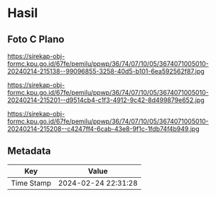 # Hasil

## Foto C Plano

https://sirekap-obj-formc.kpu.go.id/67fe/pemilu/ppwp/36/74/07/10/05/3674071005010-20240214-215138--99096855-3258-40d5-b101-6ea592562f87.jpg

https://sirekap-obj-formc.kpu.go.id/67fe/pemilu/ppwp/36/74/07/10/05/3674071005010-20240214-215201--d9514cb4-c1f3-4912-9c42-8d499879e652.jpg

https://sirekap-obj-formc.kpu.go.id/67fe/pemilu/ppwp/36/74/07/10/05/3674071005010-20240214-215208--c4247ff4-6cab-43e8-9f1c-1fdb74f4b949.jpg


## Metadata

| Key        | Value               |
| ---------- | ------------------- |
| Time Stamp | 2024-02-24 22:31:28 |



